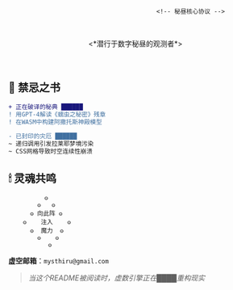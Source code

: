                                              <!-- 秘昼核心协议 -->
<div align="center" style="position:relative;padding:2rem 0">  <*潜行于数字秘昼的观测者*> 

</div>

## 📜 禁忌之书

```diff
+ 正在破译的秘典 ██████
! 用GPT-4解读《蠕虫之秘密》残章
! 在WASM中构建阿撒托斯神殿模型

- 已封印的灾厄 ██████
~ 递归调用引发拉莱耶梦境污染
~ CSS网格导致时空连续性崩溃
```

## 🕯 灵魂共鸣

```
          𐍈         
        𐍈   𐍈       
      𐍈 向此阵 𐍈   
    𐍈    注入    𐍈   
      𐍈  魔力  𐍈   
        𐍈    𐍈   
           𐍈
```

**虚空邮箱**：`mysthiru@gmail.com`

> *当这个README被阅读时，虚数引擎正在████重构现实*
```
